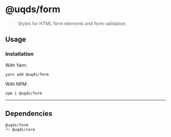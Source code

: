 # @uqds/form

> Styles for HTML form elements and form validation.

## Usage

### Installation

With Yarn:
```shell
yarn add @uqds/form
```

With NPM:
```shell
npm i @uqds/form
```

---

## Dependencies

```
@uqds/form
└─ @uqds/core
```
